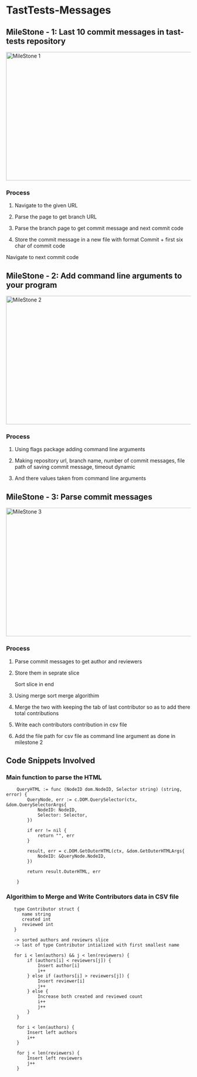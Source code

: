 # TastTests-Messages

## MileStone - 1: Last 10 commit messages in tast-tests repository

<img src="https://github.com/Vishalghyv/TastTests-Messages/blob/main/Screenshot%20(23).png" height="350" width="700" alt="MileStone 1">

### Process

1. Navigate to the given URL

2. Parse the page to get branch URL

3. Parse the branch page to get commit message and next commit code

4. Store the commit message in a new file with format Commit + first six char of commit code

Navigate to next commit code


## MileStone - 2: Add command line arguments to your program

<img src="https://github.com/Vishalghyv/TastTests-Messages/blob/main/Screenshot%20(22).jpg" height="350" width="700" alt="MileStone 2">

### Process

1. Using flags package adding command line arguments

2. Making repository url, branch name, number of commit messages, file path of saving commit message, timeout dynamic

3. And there values taken from command line arguments

## MileStone - 3: Parse commit messages

<img src="https://github.com/Vishalghyv/TastTests-Messages/blob/main/Screenshot%20(24).jpg" height="350" width="700" alt="MileStone 3">

### Process

1. Parse commit messages to get author and reviewers

2. Store them in seprate slice

   Sort slice in end

3. Using merge sort merge algorithim

4. Merge the two with keeping the tab of last contributor so as to add there total contributions

5. Write each contributors contribution in csv file

6. Add the file path for csv file as command line argument as done in milestone 2


## Code Snippets Involved

### Main function to parse the HTML

```
	QueryHTML := func (NodeID dom.NodeID, Selector string) (string, error) {
		QueryNode, err := c.DOM.QuerySelector(ctx, &dom.QuerySelectorArgs{
			NodeID: NodeID,
			Selector: Selector,
		})

		if err != nil {
			return "", err
		}

		result, err = c.DOM.GetOuterHTML(ctx, &dom.GetOuterHTMLArgs{
			NodeID: &QueryNode.NodeID,
		})

		return result.OuterHTML, err

	}
```
### Algorithim to Merge and Write Contributors data in CSV file

```
   type Contributor struct {
      name string
      created int 
      reviewed int
   }
   
   -> sorted authors and reviewrs slice
   -> last of type Contributor intialized with first smallest name
  
   for i < len(authors) && j < len(reviewers) {
		if (authors[i] < reviewers[j]) {
			Insert author[i]
			i++
		} else if (authors[i] > reviewers[j]) {
			Insert reviewer[i]
			j++
		} else {
			Increase both created and reviewed count
			i++
			j++
		}
	} 

	for i < len(authors) {
		Insert left authors
		i++
	}

	for j < len(reviewers) {
		Insert left reviewers
		j++
	}
```
